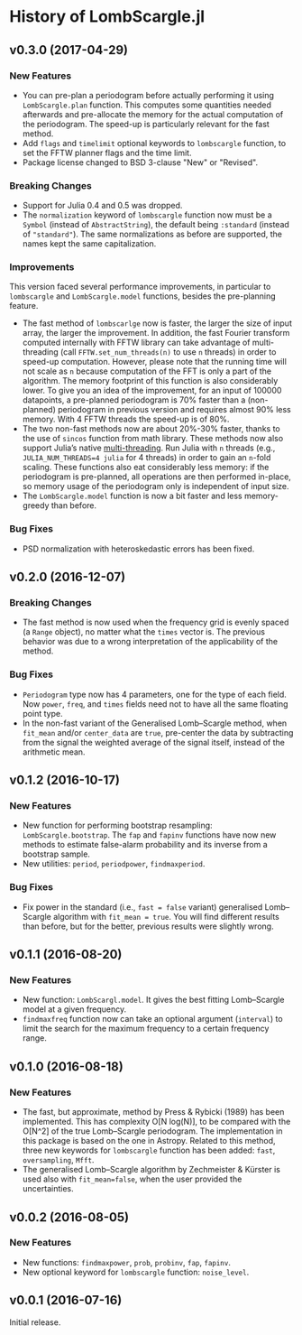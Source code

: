 History of LombScargle.jl
=========================

v0.3.0 (2017-04-29)
-------------------

### New Features

* You can pre-plan a periodogram before actually performing it using
  `LombScargle.plan` function.  This computes some quantities needed afterwards
  and pre-allocate the memory for the actual computation of the periodogram.
  The speed-up is particularly relevant for the fast method.
* Add `flags` and `timelimit` optional keywords to `lombscargle` function, to
  set the FFTW planner flags and the time limit.
* Package license changed to BSD 3-clause "New" or "Revised".

### Breaking Changes

* Support for Julia 0.4 and 0.5 was dropped.
* The `normalization` keyword of `lombscargle` function now must be a `Symbol`
  (instead of `AbstractString`), the default being `:standard` (instead of
  `"standard"`).  The same normalizations as before are supported, the names
  kept the same capitalization.

### Improvements

This version faced several performance improvements, in particular to
`lombscargle` and `LombScargle.model` functions, besides the pre-planning
feature.

* The fast method of `lombscarlge` now is faster, the larger the size of input
  array, the larger the improvement.  In addition, the fast Fourier transform
  computed internally with FFTW library can take advantage of multi-threading
  (call `FFTW.set_num_threads(n)` to use `n` threads) in order to speed-up
  computation.  However, please note that the running time will not scale as `n`
  because computation of the FFT is only a part of the algorithm.  The memory
  footprint of this function is also considerably lower.  To give you an idea of
  the improvement, for an input of 100000 datapoints, a pre-planned periodogram
  is 70% faster than a (non-planned) periodogram in previous version and
  requires almost 90% less memory.  With 4 FFTW threads the speed-up is of 80%.
* The two non-fast methods now are about 20%-30% faster, thanks to the use of
  `sincos` function from math library.  These methods now also support Julia’s
  native
  [multi-threading](http://docs.julialang.org/en/stable/manual/parallel-computing/#multi-threading-experimental).
  Run Julia with `n` threads (e.g., `JULIA_NUM_THREADS=4 julia` for 4 threads)
  in order to gain an `n`-fold scaling.  These functions also eat considerably
  less memory: if the periodogram is pre-planned, all operations are then
  performed in-place, so memory usage of the periodogram only is independent of
  input size.
* The `LombScargle.model` function is now a bit faster and less memory-greedy
  than before.

### Bug Fixes

* PSD normalization with heteroskedastic errors has been fixed.

v0.2.0 (2016-12-07)
-------------------

### Breaking Changes

* The fast method is now used when the frequency grid is evenly spaced (a
  `Range` object), no matter what the `times` vector is.  The previous behavior
  was due to a wrong interpretation of the applicability of the method.

### Bug Fixes

* `Periodogram` type now has 4 parameters, one for the type of each field.  Now
  `power`, `freq`, and `times` fields need not to have all the same floating
  point type.
* In the non-fast variant of the Generalised Lomb–Scargle method, when
  `fit_mean` and/or `center_data` are `true`, pre-center the data by subtracting
  from the signal the weighted average of the signal itself, instead of the
  arithmetic mean.

v0.1.2 (2016-10-17)
-------------------

### New Features

* New function for performing bootstrap resampling: `LombScargle.bootstrap`.
  The `fap` and `fapinv` functions have now new methods to estimate false-alarm
  probability and its inverse from a bootstrap sample.
* New utilities: `period`, `periodpower`, `findmaxperiod`.

### Bug Fixes

* Fix power in the standard (i.e., `fast = false` variant) generalised
  Lomb–Scargle algorithm with `fit_mean = true`.  You will find different
  results than before, but for the better, previous results were slightly wrong.

v0.1.1 (2016-08-20)
-------------------

### New Features

* New function: `LombScargl.model`.  It gives the best fitting Lomb–Scargle
  model at a given frequency.
* `findmaxfreq` function now can take an optional argument (`interval`) to limit
  the search for the maximum frequency to a certain frequency range.

v0.1.0 (2016-08-18)
-------------------

### New Features

* The fast, but approximate, method by Press & Rybicki (1989) has been
  implemented.  This has complexity O[N log(N)], to be compared with the O[N^2]
  of the true Lomb–Scargle periodogram.  The implementation in this package is
  based on the one in Astropy.  Related to this method, three new keywords for
  `lombscargle` function has been added: `fast`, `oversampling`, `Mfft`.
* The generalised Lomb–Scargle algorithm by Zechmeister & Kürster is used also
  with `fit_mean=false`, when the user provided the uncertainties.

v0.0.2 (2016-08-05)
-------------------

### New Features

* New functions: `findmaxpower`, `prob`, `probinv`, `fap`, `fapinv`.
* New optional keyword for `lombscargle` function: `noise_level`.

v0.0.1 (2016-07-16)
-------------------

Initial release.
